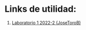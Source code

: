 # Links de utilidad:
1. [Laboratorio 1 2022-2 (JoseToroB)](https://github.com/JoseToroB/Redes_2-2022)